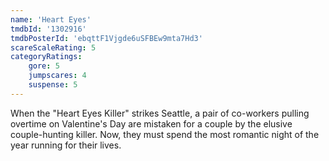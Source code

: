 ```yaml
---
name: 'Heart Eyes'
tmdbId: '1302916'
tmdbPosterId: 'ebqttF1Vjgde6uSFBEw9mta7Hd3'
scareScaleRating: 5
categoryRatings: 
    gore: 5
    jumpscares: 4
    suspense: 5
---
```

When the "Heart Eyes Killer" strikes Seattle, a pair of co-workers pulling overtime on Valentine's Day are mistaken for a couple by the elusive couple-hunting killer. Now, they must spend the most romantic night of the year running for their lives.
